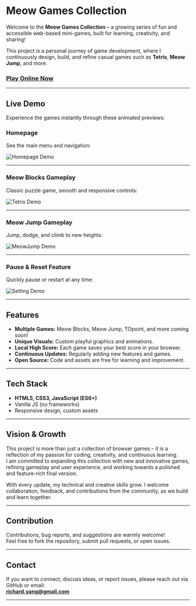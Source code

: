 # Meow Games Collection

Welcome to the **Meow Games Collection** – a growing series of fun and accessible web-based mini-games, built for learning, creativity, and sharing!

This project is a personal journey of game development, where I continuously design, build, and refine casual games such as **Tetris**, **Meow Jump**, and more.

### [Play Online Now](https://richard-yang-liu.github.io/Meow-Game-Deom/homepage.html)

---

## Live Demo

Experience the games instantly through these animated previews:

### Homepage

See the main menu and navigation:

![Homepage Demo](images/index.gif)

---

### Meow Blocks Gameplay

Classic puzzle game, smooth and responsive controls:

![Tetris Demo](images/Blocks.gif)

---

### Meow Jump Gameplay

Jump, dodge, and climb to new heights:

![MeowJump Demo](images/meowjump.gif)

---

### Pause & Reset Feature

Quickly pause or restart at any time:

![Setting Demo](images/setting.gif)

---

## Features

- **Multiple Games:** Meow Blocks, Meow Jump, TOpoint, and more coming soon!
- **Unique Visuals:** Custom playful graphics and animations.
- **Local High Score:** Each game saves your best score in your browser.
- **Continuous Updates:** Regularly adding new features and games.
- **Open Source:** Code and assets are free for learning and improvement.

---

## Tech Stack

- **HTML5, CSS3, JavaScript (ES6+)**
- Vanilla JS (no frameworks)
- Responsive design, custom assets

---

## Vision & Growth

This project is more than just a collection of browser games – it is a reflection of my passion for coding, creativity, and continuous learning.  
I am committed to expanding this collection with new and innovative games, refining gameplay and user experience, and working towards a polished and feature-rich final version.

With every update, my technical and creative skills grow. I welcome collaboration, feedback, and contributions from the community, as we build and learn together.

---

## Contribution

Contributions, bug reports, and suggestions are warmly welcome!  
Feel free to fork the repository, submit pull requests, or open issues.

---

## Contact

If you want to connect, discuss ideas, or report issues, please reach out via GitHub or email:  
**richard.yang@gmail.com**

---
